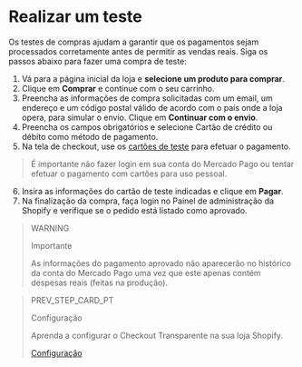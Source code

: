 # Realizar um teste

Os testes de compras ajudam a garantir que os pagamentos sejam processados corretamente antes de permitir as vendas reais. Siga os passos abaixo para fazer uma compra de teste:

1. Vá para a página inicial da loja e **selecione um produto para comprar**.
2. Clique em **Comprar** e continue com o seu carrinho.
3. Preencha as informações de compra solicitadas com um email, um endereço e um código postal válido de acordo com o país onde a loja opera, para simular o envio. Clique em **Continuar com o envio**.
4. Preencha os campos obrigatórios e selecione Cartão de crédito ou débito como método de pagamento.
5. Na tela de checkout, use os [cartões de teste](/developers/pt/docs/shopify/test-cards) para efetuar o pagamento.

> É importante não fazer login em sua conta do Mercado Pago ou tentar efetuar o pagamento com cartões para uso pessoal.

6. Insira as informações do cartão de teste indicadas e clique em **Pagar**.
7. Na finalização da compra, faça login no Painel de administração da Shopify e verifique se o pedido está listado como aprovado.

> WARNING
>
> Importante
>
> As informações do pagamento aprovado não aparecerão no histórico da conta do Mercado Pago uma vez que este apenas contém despesas reais (feitas na produção).

> PREV_STEP_CARD_PT
>
> Configuração
>
> Aprenda a configurar o Checkout Transparente na sua loja Shopify.
>
> [Configuração](/developers/pt/docs/shopify/configuration-checkout-transparente)
